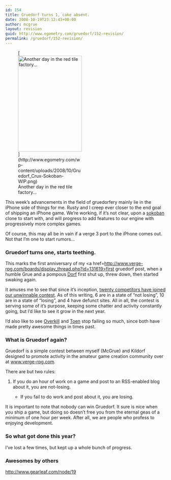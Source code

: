 ```yaml
---
id: 154
title: Gruedorf turns 1, cake absent.
date: 2008-10-19T23:12:43+00:00
author: mcgrue
layout: revision
guid: http://www.egometry.com/gruedorf/152-revision/
permalink: /gruedorf/152-revision/
---
```

<figure id="attachment_153" style="width: 200px" class="wp-caption alignright">[<img class="size-medium wp-image-153" title="Crux Sokoban WIP" src="http://www.egometry.com/wp-content/uploads/2008/10/default-200x300.png" alt="Another day in the red tile factory..." width="200" height="300" srcset="https://www.egometry.com/i/2008/10/default-200x300.png 200w, https://www.egometry.com/i/2008/10/default.png 320w" sizes="(max-width: 200px) 85vw, 200px" />](http://www.egometry.com/wp-content/uploads/2008/10/Gruedorf_Crux-Sokoban-WIP.png)<figcaption class="wp-caption-text">Another day in the red tile factory...</figcaption></figure> 

This week&#8217;s advancements in the field of gruedorfery mainly lie in the iPhone side of things for me. Rusty and I creep ever closer to the end goal of shipping an iPhone game. We&#8217;re working, if it&#8217;s not clear, upon a [sokoban](http://en.wikipedia.org/wiki/Sokoban) clone to start with, and will progress to add features to our engine with progressively more complex games.

Of course, this may all be in vain if a verge 3 port to the iPhone comes out. Not that I&#8217;m one to start rumors&#8230;

### Gruedorf turns one, starts teething.

This marks the first anniversary of my <a href=http://www.verge-rpg.com/boards/display_thread.php?id=131619>first gruedorf post</a>, when a humble Grue and a pompous <a href=http://www.gearleaf.com/>Dorf</a> first shut up, threw down, then started swaking again. 

It amuses me to see that since it&#8217;s inception, <a href=http://www.johnweng.com/gruedorf/>twenty competitors have joined our unwinnable contest</a>. As of this writing, 6 are in a state of &#8220;not losing&#8221;, 10 are in a state of &#8220;losing&#8221;, and 4 have defunct sites. All in all, the contest is serving some of it&#8217;s purpose, keeping some chatter and activity constantly going, but I&#8217;d like to see it grow in the next year.

I&#8217;d also like to see <a href=http://www.bananattack.com/blog/>Overkill</a> and <a href=http://stickninja.wordpress.com/>Toen</a> stop failing so much, since both have made pretty awesome things in times past.

### What is Gruedorf again?

Gruedorf is a simple contest between myself (McGrue) and Kildorf designed to promote activity in the amateur game creation community over at <a href=http://www.verge-rpg.com>www.verge-rpg.com</a>. 

There are but two rules:

  1. If you do an hour of work on a game and post to an RSS-enabled blog about it, you are not-losing. 
      * If you fail to do work and post about it, you are losing. </ol> 
        It is important to note that nobody can win Gruedorf. It sure is nice when you ship a game, but doing so doesn&#8217;t free you from the eternal geas of a minimum of one hour per week. After all, we are people who profess to enjoying development.
        
        ### So what got done this year?
        
        I&#8217;ve lost a few times, but kept up a whole bunch of progress. 
        
        ### Awesomes by others
        
        http://www.gearleaf.com/node/19